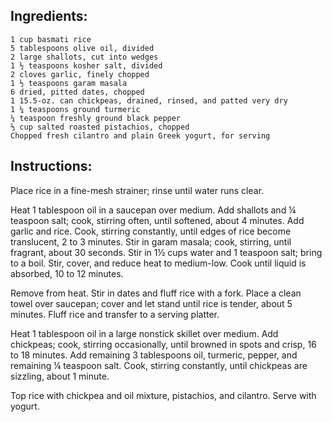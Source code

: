 ## Ingredients:

    1 cup basmati rice
    5 tablespoons olive oil, divided
    2 large shallots, cut into wedges
    1 ½ teaspoons kosher salt, divided
    2 cloves garlic, finely chopped
    1 ½ teaspoons garam masala
    6 dried, pitted dates, chopped
    1 15.5-oz. can chickpeas, drained, rinsed, and patted very dry
    1 ¼ teaspoons ground turmeric
    ¼ teaspoon freshly ground black pepper
    ⅓ cup salted roasted pistachios, chopped
    Chopped fresh cilantro and plain Greek yogurt, for serving 

## Instructions:

Place rice in a fine-mesh strainer; rinse until water runs clear.

Heat 1 tablespoon oil in a saucepan over medium. Add shallots and ¼ teaspoon salt; cook, stirring often, until softened, about 4 minutes. Add garlic and rice. Cook, stirring constantly, until edges of rice become translucent, 2 to 3 minutes. Stir in garam masala; cook, stirring, until fragrant, about 30 seconds. Stir in 1½ cups water and 1 teaspoon salt; bring to a boil. Stir, cover, and reduce heat to medium-low. Cook until liquid is absorbed, 10 to 12 minutes.

Remove from heat. Stir in dates and fluff rice with a fork. Place a clean towel over saucepan; cover and let stand until rice is tender, about 5 minutes. Fluff rice and transfer to a serving platter.

Heat 1 tablespoon oil in a large nonstick skillet over medium. Add chickpeas; cook, stirring occasionally, until browned in spots and crisp, 16 to 18 minutes. Add remaining 3 tablespoons oil, turmeric, pepper, and remaining ¼ teaspoon salt. Cook, stirring constantly, until chickpeas are sizzling, about 1 minute.

Top rice with chickpea and oil mixture, pistachios, and cilantro. Serve with yogurt.

